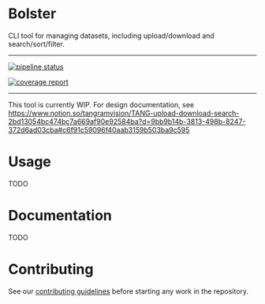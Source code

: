 # Bolster

CLI tool for managing datasets, including upload/download and
search/sort/filter.

---

[![pipeline status](https://gitlab.com/tangram-vision/bolster/badges/main/pipeline.svg)](https://gitlab.com/tangram-vision/bolster/-/commits/main)

[![coverage report](https://gitlab.com/tangram-vision/bolster/badges/main/coverage.svg)](https://gitlab.com/tangram-vision/bolster/-/commits/main)

---

This tool is currently WIP. For design documentation, see
https://www.notion.so/tangramvision/TANG-upload-download-search-2bd13054bc474bc7a669af90e92584ba?d=9bb9b14b-3813-498b-8247-372d6ad03cba#c6f91c59096f40aab3159b503ba9c595

# Usage

TODO

# Documentation

TODO

# Contributing

See our [contributing guidelines](CONTRIBUTING.md) before starting any work in
the repository.
